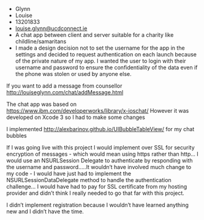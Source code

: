 
+ Glynn
+ Louise
+ 13201833
+ louise.glynn@ucdconnect.ie
+ A chat app between client and server suitable for a charity like childline/samaritans
+ I made a design decision not to set the username for the app in the settings and decided to request authentication on each launch because of the private nature of my app.  I wanted the user to login with their username and password to ensure the confidentiality of the data even if the phone was stolen or used by anyone else.

If you want to add a message from counsellor http://louiseglynn.com/chat/addMessage.html

The chat app was based on https://www.ibm.com/developerworks/library/x-ioschat/
However it was developed on Xcode 3 so I had to make some changes

I implemented http://alexbarinov.github.io/UIBubbleTableView/ for my chat bubbles

If I was going live with this project I would implement over SSL for security encryption of messages - which would mean using https rather than http…
I would use an NSURLSession Delegate to authenticate by responding with the username and password…..It wouldn’t have involved much change to my code - I would have just had to implement the NSURLSessionDataDelegate method to handle the authentication challenge…
I would have had to pay for SSL certificate from my hosting provider and didn’t think I really needed to go that far with this project.


I didn’t implement registration because I wouldn’t have learned anything new and I didn’t have the time.




